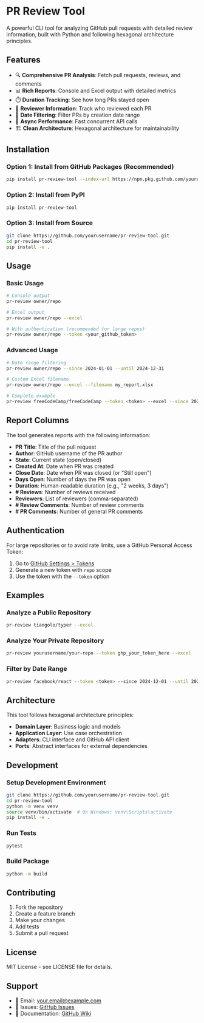 # PR Review Tool

A powerful CLI tool for analyzing GitHub pull requests with detailed review information, built with Python and following hexagonal architecture principles.

## Features

- 🔍 **Comprehensive PR Analysis**: Fetch pull requests, reviews, and comments
- 📊 **Rich Reports**: Console and Excel output with detailed metrics
- ⏱️ **Duration Tracking**: See how long PRs stayed open
- 👥 **Reviewer Information**: Track who reviewed each PR
- 📅 **Date Filtering**: Filter PRs by creation date range
- 🚀 **Async Performance**: Fast concurrent API calls
- 🏗️ **Clean Architecture**: Hexagonal architecture for maintainability

## Installation

### Option 1: Install from GitHub Packages (Recommended)

```bash
pip install pr-review-tool --index-url https://npm.pkg.github.com/yourusername
```

### Option 2: Install from PyPI

```bash
pip install pr-review-tool
```

### Option 3: Install from Source

```bash
git clone https://github.com/yourusername/pr-review-tool.git
cd pr-review-tool
pip install -e .
```

## Usage

### Basic Usage

```bash
# Console output
pr-review owner/repo

# Excel output
pr-review owner/repo --excel

# With authentication (recommended for large repos)
pr-review owner/repo --token <your_github_token>
```

### Advanced Usage

```bash
# Date range filtering
pr-review owner/repo --since 2024-01-01 --until 2024-12-31

# Custom Excel filename
pr-review owner/repo --excel --filename my_report.xlsx

# Complete example
pr-review freeCodeCamp/freeCodeCamp --token <token> --excel --since 2024-12-01 --until 2024-12-31
```

## Report Columns

The tool generates reports with the following information:

- **PR Title**: Title of the pull request
- **Author**: GitHub username of the PR author
- **State**: Current state (open/closed)
- **Created At**: Date when PR was created
- **Close Date**: Date when PR was closed (or "Still open")
- **Days Open**: Number of days the PR was open
- **Duration**: Human-readable duration (e.g., "2 weeks, 3 days")
- **# Reviews**: Number of reviews received
- **Reviewers**: List of reviewers (comma-separated)
- **# Review Comments**: Number of review comments
- **# PR Comments**: Number of general PR comments

## Authentication

For large repositories or to avoid rate limits, use a GitHub Personal Access Token:

1. Go to [GitHub Settings > Tokens](https://github.com/settings/tokens)
2. Generate a new token with `repo` scope
3. Use the token with the `--token` option

## Examples

### Analyze a Public Repository

```bash
pr-review tiangolo/typer --excel
```

### Analyze Your Private Repository

```bash
pr-review yourusername/your-repo --token ghp_your_token_here --excel
```

### Filter by Date Range

```bash
pr-review facebook/react --token <token> --since 2024-12-01 --until 2024-12-31
```

## Architecture

This tool follows hexagonal architecture principles:

- **Domain Layer**: Business logic and models
- **Application Layer**: Use case orchestration
- **Adapters**: CLI interface and GitHub API client
- **Ports**: Abstract interfaces for external dependencies

## Development

### Setup Development Environment

```bash
git clone https://github.com/yourusername/pr-review-tool.git
cd pr-review-tool
python -m venv venv
source venv/bin/activate  # On Windows: venv\Scripts\activate
pip install -e .
```

### Run Tests

```bash
pytest
```

### Build Package

```bash
python -m build
```

## Contributing

1. Fork the repository
2. Create a feature branch
3. Make your changes
4. Add tests
5. Submit a pull request

## License

MIT License - see LICENSE file for details.

## Support

- 📧 Email: your.email@example.com
- 🐛 Issues: [GitHub Issues](https://github.com/yourusername/pr-review-tool/issues)
- 📖 Documentation: [GitHub Wiki](https://github.com/yourusername/pr-review-tool/wiki) 